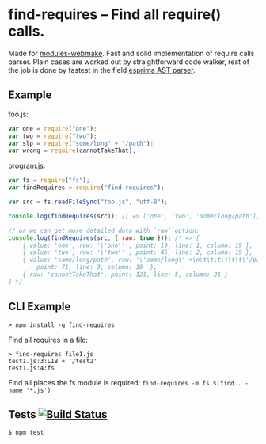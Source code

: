 # find-requires – Find all require() calls.

Made for [modules-webmake](https://github.com/medikoo/modules-webmake). Fast and solid implementation of require calls parser. Plain cases are worked out by straightforward code walker, rest of the job is done by fastest in the field [esprima AST parser](http://esprima.org/).

## Example

foo.js:

```javascript
var one = require("one");
var two = require("two");
var slp = require("some/long" + "/path");
var wrong = require(cannotTakeThat);
```

program.js:

```javascript
var fs = require("fs");
var findRequires = require("find-requires");

var src = fs.readFileSync("foo.js", "utf-8");

console.log(findRequires(src)); // => ['one', 'two', 'some/long/path'];

// or we can get more detailed data with `raw` option:
console.log(findRequires(src, { raw: true })); /* => [
	{ value: 'one', raw: '\'one\'', point: 19, line: 1, column: 19 },
	{ value: 'two', raw: '\'two\'', point: 45, line: 2, column: 19 },
	{ value: 'some/long/path', raw: '\'some/long\' +\n\t\t\t\t\t\t\'/path\'',
		point: 71, line: 3, column: 19  },
	{ raw: 'cannotTakeThat', point: 121, line: 5, column: 21 }
] */
```

## CLI Example

```
> npm install -g find-requires
```

Find all requires in a file:

```
> find-requires file1.js
test1.js:3:LIB + '/test2'
test1.js:4:fs
```

Find all places the fs module is required: `find-requires -m fs $(find . -name '*.js')`

## Tests [![Build Status](https://secure.travis-ci.org/medikoo/find-requires.png?branch=master)](https://secure.travis-ci.org/medikoo/find-requires)

    $ npm test
